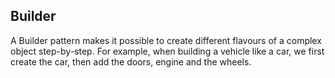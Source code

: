 Builder
-------
A Builder pattern makes it possible to create different flavours of a complex object step-by-step. For example, when building a vehicle like a car, we first create the car, then add the doors, engine and the wheels.

 
